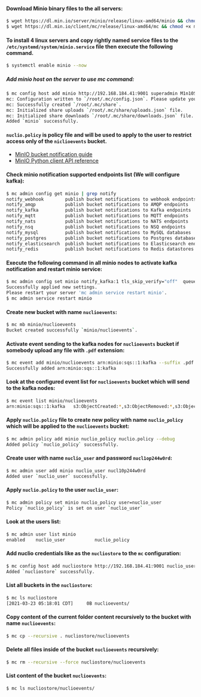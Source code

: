 #### Download Minio binary files to the all servers:
```bash
$ wget https://dl.min.io/server/minio/release/linux-amd64/minio && chmod +x minio && mv minio /usr/sbin/
$ wget https://dl.min.io/client/mc/release/linux-amd64/mc && chmod +x mc && mv mc /usr/sbin/
```

#### To install 4 linux servers and copy rightly named service files to the `/etc/systemd/system/minio.service` file then execute the following command.
```bash
$ systemctl enable minio --now
```

##### Add minio host on the server to use mc command:
```bash
$ mc config host add minio http://192.168.184.41:9001 superadmin M1n10Suer2dm1np244 --api s3v4
mc: Configuration written to `/root/.mc/config.json`. Please update your access credentials.
mc: Successfully created `/root/.mc/share`.
mc: Initialized share uploads `/root/.mc/share/uploads.json` file.
mc: Initialized share downloads `/root/.mc/share/downloads.json` file.
Added `minio` successfully.
```

#### `nuclio.policy` is policy file and will be used to apply to the user to restrict access only of the `niclioevents` bucket.

- [MinIO bucket notification guide](https://docs.min.io/docs/minio-bucket-notification-guide.html)
- [MinIO Python client API reference](https://docs.min.io/docs/python-client-api-reference.html)

#### Check minio notification supported endpoints list (We will configure kafka):
```bash
$ mc admin config get minio | grep notify
notify_webhook        publish bucket notifications to webhook endpoints
notify_amqp           publish bucket notifications to AMQP endpoints
notify_kafka          publish bucket notifications to Kafka endpoints
notify_mqtt           publish bucket notifications to MQTT endpoints
notify_nats           publish bucket notifications to NATS endpoints
notify_nsq            publish bucket notifications to NSQ endpoints
notify_mysql          publish bucket notifications to MySQL databases
notify_postgres       publish bucket notifications to Postgres databases
notify_elasticsearch  publish bucket notifications to Elasticsearch endpoints
notify_redis          publish bucket notifications to Redis datastores
```

#### Execute the following command in all minio nodes to activate kafka notification and restart minio service:
```bash
$ mc admin config set minio notify_kafka:1 tls_skip_verify="off"  queue_dir="" queue_limit="0" sasl="off" sasl_password="" sasl_username="" tls_client_auth="0" tls="off" client_tls_cert="" client_tls_key="" brokers="192.168.184.71:9092,192.168.184.72:9092,192.168.184.73:9092" topic="nuclioevents" version=""
Successfully applied new settings.
Please restart your server 'mc admin service restart minio'.
$ mc admin service restart minio
```

#### Create new bucket with name `nuclioevents`:
```bash
$ mc mb minio/nuclioevents
Bucket created successfully `minio/nuclioevents`.
```

#### Activate event sending to the kafka nodes for `nuclioevents` bucket if somebody upload any file with `.pdf` extension:
```bash
$ mc event add minio/nuclioevents arn:minio:sqs::1:kafka --suffix .pdf
Successfully added arn:minio:sqs::1:kafka
```

#### Look at the configured event list for `nuclioevents` bucket which will send to the kafka nodes:
```bash
$ mc event list minio/nuclioevents
arn:minio:sqs::1:kafka   s3:ObjectCreated:*,s3:ObjectRemoved:*,s3:ObjectAccessed:*   Filter: suffix=".pdf"
```

#### Apply `nuclio.policy` file to create new policy with name `nuclio_policy` which will be applied to the `nuclioevents` bucket:
```bash
$ mc admin policy add minio nuclio_policy nuclio.policy --debug
Added policy `nuclio_policy` successfully.
```

#### Create user with name `nuclio_user` and password `nucl1op244w0rd`:
```bash
$ mc admin user add minio nuclio_user nucl10p244w0rd
Added user `nuclio_user` successfully.
```

#### Apply `nuclio.policy` to the user `nuclio_user`:
```bash
$ mc admin policy set minio nuclio_policy user=nuclio_user
Policy `nuclio_policy` is set on user `nuclio_user`
```

#### Look at the users list:
```bash
$ mc admin user list minio
enabled    nuclio_user           nuclio_policy
```

#### Add nuclio credentials like as the `nucliostore` to the `mc` configuration:
```bash
$ mc config host add nucliostore http://192.168.184.41:9001 nuclio_user nucl10p244w0rd --api s3v4
Added `nucliostore` successfully.
```

#### List all buckets in the `nucliostore`:
```bash
$ mc ls nucliostore
[2021-03-23 05:18:01 CDT]     0B nuclioevents/
```

#### Copy content of the current folder content recursively to the bucket with name `nuclioevents`:
```bash
$ mc cp --recursive . nucliostore/nuclioevents
```

#### Delete all files inside of the bucket `nuclioevents` recursively:
```bash
$ mc rm --recursive --force nucliostore/nuclioevents
```

#### List content of the bucket `nuclioevents`:
```bash
$ mc ls nucliostore/nuclioevents/
```

